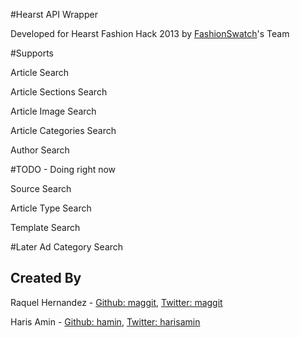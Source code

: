 #Hearst API Wrapper

Developed for Hearst Fashion Hack 2013 by [FashionSwatch](http://fashionswatch.co/)'s Team


#Supports 

Article Search

Article Sections Search

Article Image Search

Article Categories Search

Author Search


#TODO  - Doing right now

  Source Search

  Article Type Search

  Template Search


#Later
  Ad Category Search



## Created By ##

Raquel Hernandez - [Github: maggit](http://github.com/maggit), [Twitter: maggit](http://twitter.com/maggi)

Haris Amin - [Github: hamin](http://github.com/hamin), [Twitter: harisamin](http://twitter.com/harisamin)
